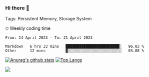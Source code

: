 ### Hi there 👋

Tags: Persistent Memory, Storage System

<!--

[![Anurag's github stats](https://github-readme-stats.vercel.app/api?username=wwyf)](https://github.com/anuraghazra/github-readme-stats)

[![Anurag's github stats](https://github-readme-stats.vercel.app/api?username=wwyf&count_private=true)](https://github.com/anuraghazra/github-readme-stats)


[![Top Langs](https://github-readme-stats.vercel.app/api/top-langs/?username=wwyf&count_private=true&&hide=jupyter%20notebook,html)](https://github.com/anuraghazra/github-readme-stats)



-->


⏱ Weekly coding time

<!--START_SECTION:waka-->

```text
From: 14 April 2023 - To: 21 April 2023

Markdown   6 hrs 33 mins   ████████████████████████░   96.03 %
Other      12 mins         ▓░░░░░░░░░░░░░░░░░░░░░░░░   03.08 %
```

<!--END_SECTION:waka-->



[![Anurag's github stats](https://github-readme-stats.vercel.app/api?username=wwyf&count_private=true&show_icons=true&hide_border=true)](https://github.com/anuraghazra/github-readme-stats) [![Top Langs](https://github-readme-stats.vercel.app/api/top-langs/?username=wwyf&count_private=true&hide=jupyter%20notebook,html,OpenEdge%20ABL&langs_count=10&layout=compact&hide_border=true)](https://github.com/anuraghazra/github-readme-stats)

<!--

[![willianrod's wakatime stats](https://github-readme-stats.vercel.app/api/wakatime?username=wwyf)](https://github.com/anuraghazra/github-readme-stats)


-->

![](https://hit.yhype.me/github/profile?user_id=23121291)

